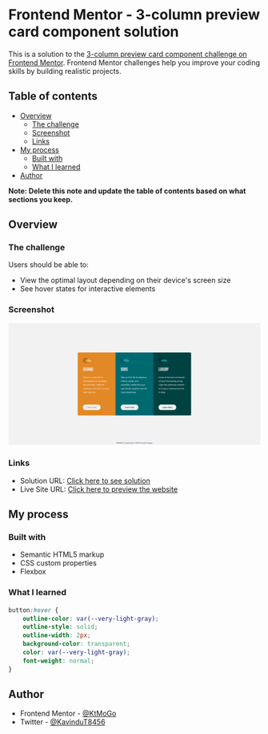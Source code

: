 # Frontend Mentor - 3-column preview card component solution

This is a solution to the [3-column preview card component challenge on Frontend Mentor](https://www.frontendmentor.io/challenges/3column-preview-card-component-pH92eAR2-). Frontend Mentor challenges help you improve your coding skills by building realistic projects. 

## Table of contents

- [Overview](#overview)
  - [The challenge](#the-challenge)
  - [Screenshot](#screenshot)
  - [Links](#links)
- [My process](#my-process)
  - [Built with](#built-with)
  - [What I learned](#what-i-learned)
- [Author](#author)

**Note: Delete this note and update the table of contents based on what sections you keep.**

## Overview

### The challenge

Users should be able to:

- View the optimal layout depending on their device's screen size
- See hover states for interactive elements

### Screenshot

![](./screenshots/3c-desktop.png)


### Links

- Solution URL: [Click here to see solution](https://www.frontendmentor.io/solutions/3column-preview-card-component-ZMnEgmybOC)
- Live Site URL: [Click here to preview the website](https://ktmogo.github.io/3-column-preview-card-component-solution/)

## My process

### Built with

- Semantic HTML5 markup
- CSS custom properties
- Flexbox


### What I learned


```css
button:hover {
    outline-color: var(--very-light-gray);    
    outline-style: solid;
    outline-width: 2px;
    background-color: transparent;
    color: var(--very-light-gray);
    font-weight: normal;
}
```

## Author

- Frontend Mentor - [@KtMoGo](https://www.frontendmentor.io/profile/KtMoGo)
- Twitter - [@KavinduT8456](https://twitter.com/KavinduT8456)
